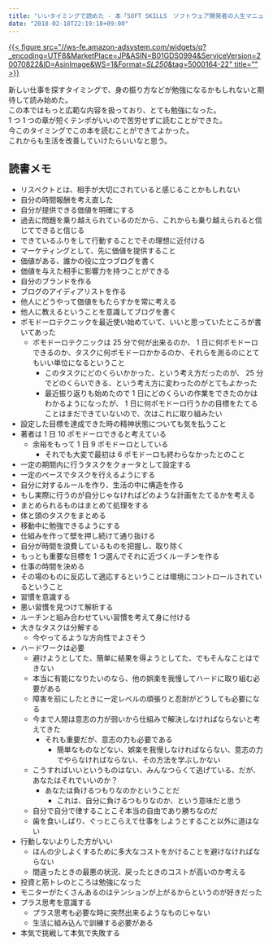 ```yaml
---
title: "いいタイミングで読めた - 本「SOFT SKILLS　ソフトウェア開発者の人生マニュアル」の感想"
date: "2018-02-18T22:19:18+09:00"
---
```


[{{< figure src="//ws-fe.amazon-adsystem.com/widgets/q?_encoding=UTF8&MarketPlace=JP&ASIN=B01GDS0994&ServiceVersion=20070822&ID=AsinImage&WS=1&Format=_SL250_&tag=5000164-22" title="" >}}](https://www.amazon.co.jp/gp/product/B01GDS0994/ref=as_li_tl?ie=UTF8&camp=247&creative=1211&creativeASIN=B01GDS0994&linkCode=as2&tag=5000164-22&linkId=02060feef5c31cf470375d013c0e835d)

新しい仕事を探すタイミングで、身の振り方などが勉強になるかもしれないと期待して読み始めた。  
この本ではもっと広範な内容を扱っており、とても勉強になった。  
1 つ 1 つの章が短くテンポがいいので苦労せずに読むことができた。  
今このタイミングでこの本を読むことができてよかった。  
これからも生活を改善していけたらいいなと思う。

## 読書メモ

- リスペクトとは、相手が大切にされていると感じることかもしれない
- 自分の時間報酬を考え直した
- 自分が提供できる価値を明確にする
- 過去に問題を乗り越えられているのだから、これからも乗り越えられると信じてできると信じる
- できているふりをして行動することでその理想に近付ける
- マーケティングとして、先に価値を提供すること
- 価値がある、誰かの役に立つブログを書く
- 価値を与えた相手に影響力を持つことができる
- 自分のブランドを作る
- ブログのアイディアリストを作る
- 他人にどうやって価値をもたらすかを常に考える
- 他人に教えるということを意識してブログを書く
- ポモドーロテクニックを最近使い始めていて、いいと思っていたところが書いてあった
    - ポモドーロテクニックは 25 分で何が出来るのか、 1 日に何ポモドーロできるのか、タスクに何ポモドーロかかるのか、それらを測るのにとてもいい単位になるということ
        - このタスクにどのくらいかかった、という考え方だったのが、 25 分でどのくらいできる、という考え方に変わったのがとてもよかった
        - 最近振り返りも始めたので 1 日にどのくらいの作業をできたのかはわかるようになったが、 1 日に何ポモドーロ行うかの目標をたてることはまだできていないので、次はこれに取り組みたい
- 設定した目標を達成できた時の精神状態についても気を払うこと
- 著者は 1 日 10 ポモドーロできると考えている
    - 余裕をもって 1 日 9 ポモドーロとしている
        - それでも大変で最初は 6 ポモドーロも終わらなかったとのこと
- 一定の期間内に行うタスクをクォータとして設定する
- 一定のペースでタスクを行えるようにする
- 自分に対するルールを作り、生活の中に構造を作る
- もし実際に行うのが自分じゃなければどのような計画をたてるかを考える
- まとめられるものはまとめて処理をする
- 体と頭のタスクをまとめる
- 移動中に勉強できるようにする
- 仕組みを作って壁を押し続けて通り抜ける
- 自分が時間を浪費しているものを把握し、取り除く
- もっとも重要な目標を 1 つ選んでそれに近づくルーチンを作る
- 仕事の時間を決める
- その場のものに反応して適応するということは環境にコントロールされているということ
- 習慣を意識する
- 悪い習慣を見つけて解析する
- ルーチンと組み合わせていい習慣を考えて身に付ける
- 大きなタスクは分解する
    - 今やってるような方向性でよさそう
- ハードワークは必要
    - 避けようとしてた、簡単に結果を得ようとしてた、でもそんなことはできない
    - 本当に有能になりたいのなら、他の娯楽を我慢してハードに取り組む必要がある
    - 障害を前にしたときに一定レベルの頑張りと忍耐がどうしても必要になる
    - 今まで人間は意志の力が弱いから仕組みで解決しなければならないと考えてきた
        - それも重要だが、意志の力も必要である
            - 簡単なものなどない、娯楽を我慢しなければならない、意志の力でやらなければならない、その方法を学ぶしかない
    - こうすればいいというものはない、みんなつらくて逃げている、だが、あなたはそれでいいのか？
        - あなたは負けるつもりなのかということだ
            - これは、自分に負けるつもりなのか、という意味だと思う
    - 自分で自分で律することこそ本当の自由であり勝ちなのだ
    - 歯を食いしばり、ぐっとこらえて仕事をしようとすること以外に道はない
- 行動しないよりした方がいい
    - ほんの少しよくするために多大なコストをかけることを避けなければならない
    - 間違ったときの最悪の状況、戻ったときのコストが高いのか考える
- 投資と筋トレのところは勉強になった
- モニターがたくさんあるのはテンションが上がるからというのが好きだった
- プラス思考を意識する
    - プラス思考も必要な時に突然出来るようなものじゃない
    - 生活に組み込んで訓練する必要がある
- 本気で挑戦して本気で失敗する
